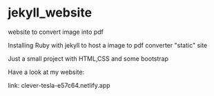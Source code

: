 # jekyll_website
website to convert image into pdf 

Installing Ruby with jekyll to host a image to pdf converter "static" site 

Just a small project with HTML,CSS and some bootstrap

Have a look at my website:

link:
clever-tesla-e57c64.netlify.app
